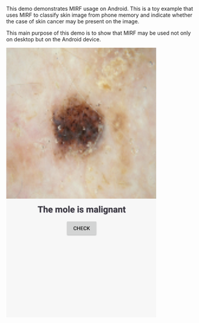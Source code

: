 This demo demonstrates MIRF usage on Android. This is a toy example that uses MIRF to classify skin image from phone memory and indicate whether the case of skin cancer may be present on the image. 

This main purpose of this demo is to show that MIRF may be used not only on desktop but on the Android device.

![android](pics/gui.png)